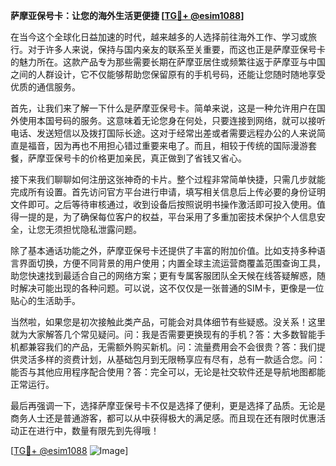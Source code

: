 **萨摩亚保号卡：让您的海外生活更便捷 [[TG💪+ @esim1088](https://t.me/s/esim1088)]**

在当今这个全球化日益加速的时代，越来越多的人选择前往海外工作、学习或旅行。对于许多人来说，保持与国内亲友的联系至关重要，而这也正是萨摩亚保号卡的魅力所在。这款产品专为那些需要长期在萨摩亚居住或频繁往返于萨摩亚与中国之间的人群设计，它不仅能够帮助您保留原有的手机号码，还能让您随时随地享受优质的通信服务。

首先，让我们来了解一下什么是萨摩亚保号卡。简单来说，这是一种允许用户在国外使用本国号码的服务。这意味着无论您身在何处，只要连接到网络，就可以接听电话、发送短信以及拨打国际长途。这对于经常出差或者需要远程办公的人来说简直是福音，因为再也不用担心错过重要来电了。而且，相较于传统的国际漫游套餐，萨摩亚保号卡的价格更加亲民，真正做到了省钱又省心。

接下来我们聊聊如何注册这张神奇的卡片。整个过程非常简单快捷，只需几步就能完成所有设置。首先访问官方平台进行申请，填写相关信息后上传必要的身份证明文件即可。之后等待审核通过，收到设备后按照说明书操作激活即可投入使用。值得一提的是，为了确保每位客户的权益，平台采用了多重加密技术保护个人信息安全，让您无须担忧隐私泄露问题。

除了基本通话功能之外，萨摩亚保号卡还提供了丰富的附加价值。比如支持多种语言界面切换，方便不同背景的用户使用；内置全球主流运营商覆盖范围查询工具，助您快速找到最适合自己的网络方案；更有专属客服团队全天候在线答疑解惑，随时解决可能出现的各种问题。可以说，这不仅仅是一张普通的SIM卡，更像是一位贴心的生活助手。

当然啦，如果您是初次接触此类产品，可能会对具体细节有些疑惑。没关系！这里就为大家解答几个常见疑问。问：我是否需要更换现有的手机？答：大多数智能手机都兼容我们的产品，无需额外购买新机。问：流量费用会不会很贵？答：我们提供灵活多样的资费计划，从基础包月到无限畅享应有尽有，总有一款适合您。问：能否与其他应用程序配合使用？答：完全可以，无论是社交软件还是导航地图都能正常运行。

最后再强调一下，选择萨摩亚保号卡不仅是选择了便利，更是选择了品质。无论是商务人士还是普通游客，都可以从中获得极大的满足感。而且现在还有限时优惠活动正在进行中，数量有限先到先得哦！

[[TG💪+ @esim1088](https://t.me/s/esim1088) ![Image](https://i.postimg.cc/4NQfJmqS/Snipaste-2025-05-13-00-14-12.png)]
